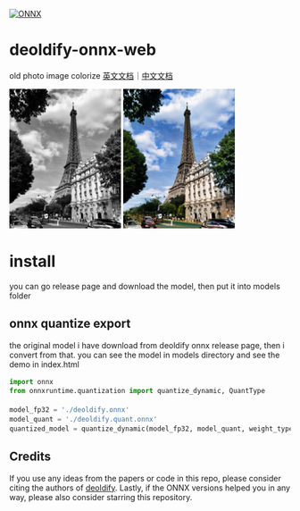 [![ONNX](https://img.shields.io/badge/ONNX-grey)](https://onnx.ai/)

# deoldify-onnx-web
old photo image colorize
[英文文档](./README.md)｜[中文文档](./README_CN.md)

<img src="./2x.png" alt="Latency Comparison" width=200>
<img src="./2x-after.png" alt="Latency Comparison" width=200>

# install
you can go release page and download the model, then put it into models folder

## onnx quantize export 
the original model i have download from deoldify onnx release page, then i convert from that.
you can see the model in models directory and see the demo in index.html

``` python
import onnx
from onnxruntime.quantization import quantize_dynamic, QuantType

model_fp32 = './deoldify.onnx'
model_quant = './deoldify.quant.onnx'
quantized_model = quantize_dynamic(model_fp32, model_quant, weight_type=QuantType.QUInt8)

```

## Credits
If you use any ideas from the papers or code in this repo, please consider citing the authors of [deoldify](https://github.com/jantic/DeOldify). Lastly, if the ONNX versions helped you in any way, please also consider starring this repository.


